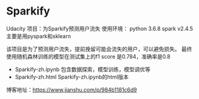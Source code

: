 # Sparkify
Udacity 项目：为Sparkify预测用户流失
使用环境：
python 3.6.8
spark v2.4.5
主要是用pyspark和sklearn

该项目是为了预测用户流失，提前挽留可能会流失的用户，可以避免损失。
最终使用随机森林训练的模型在测试集上的f1 score 是0.784，准确率是0.8

- Sparkify-zh.ipynb 包含数据探索，模型训练，模型调优等
- Sparkify-zh.html  Sparkify-zh.ipynb的html版本

博客地址：https://www.jianshu.com/p/984b1181c6d9